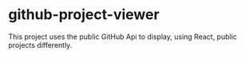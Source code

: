 # github-project-viewer
This project uses the public GitHub Api to display, using React, public projects differently.
